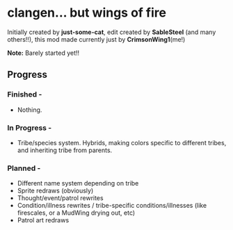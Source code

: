 # clangen... but wings of fire

Initially created by **just-some-cat**, edit created by **SableSteel** (and many others!!), this mod made currently just by **CrimsonWing1**(me!)


**Note:**
Barely started yet!!

## Progress
### Finished -
- Nothing.
  
### In Progress -
- Tribe/species system. Hybrids, making colors specific to different tribes, and inheriting tribe from parents.
  
### Planned -
- Different name system depending on tribe
- Sprite redraws (obviously)
- Thought/event/patrol rewrites
- Condition/illness rewrites / tribe-specific conditions/illnesses (like firescales, or a MudWing drying out, etc)
- Patrol art redraws
